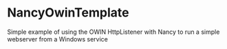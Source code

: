 # NancyOwinTemplate
Simple example of using the OWIN HttpListener with Nancy to run a simple webserver from a Windows service
